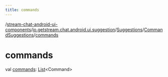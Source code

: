 ```yaml
---
title: commands
---
```

/[stream-chat-android-ui-components](../../../index.md)/[io.getstream.chat.android.ui.suggestion](../../index.md)/[Suggestions](../index.md)/[CommandSuggestions](index.md)/[commands](commands.md)  
  
  
  
# commands  
val [commands](commands.md): [List](https://kotlinlang.org/api/latest/jvm/stdlib/kotlin.collections/-list/index.html)&lt;Command&gt;
